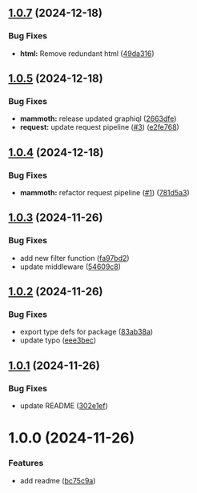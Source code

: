 ## [1.0.7](https://github.com/freshsqueezed/mammothgql/compare/v1.0.6...v1.0.7) (2024-12-18)


### Bug Fixes

* **html:** Remove redundant html ([49da316](https://github.com/freshsqueezed/mammothgql/commit/49da31626f321ce6d80f3737a6263e53d57fa245))

## [1.0.5](https://github.com/freshsqueezed/mammothgql/compare/v1.0.4...v1.0.5) (2024-12-18)


### Bug Fixes

* **mammoth:** release updated graphiql ([2663dfe](https://github.com/freshsqueezed/mammothgql/commit/2663dfe42d4caa0c0e9fecb5f1a13a45460ae695))
* **request:** update request pipeline ([#3](https://github.com/freshsqueezed/mammothgql/issues/3)) ([e2fe768](https://github.com/freshsqueezed/mammothgql/commit/e2fe76820d6f4fc1ba90dc17c0f3326d3a98e15d))

## [1.0.4](https://github.com/freshsqueezed/mammothgql/compare/v1.0.3...v1.0.4) (2024-12-18)


### Bug Fixes

* **mammoth:** refactor request pipeline ([#1](https://github.com/freshsqueezed/mammothgql/issues/1)) ([781d5a3](https://github.com/freshsqueezed/mammothgql/commit/781d5a313f305416dc9c31e150fbf86738997eea))

## [1.0.3](https://github.com/freshsqueezed/mammothgql/compare/v1.0.2...v1.0.3) (2024-11-26)


### Bug Fixes

* add new filter function ([fa97bd2](https://github.com/freshsqueezed/mammothgql/commit/fa97bd2629343ee885d782a190f404afc181f9b9))
* update middleware ([54609c8](https://github.com/freshsqueezed/mammothgql/commit/54609c88b32f1aa21ad695396fff5c02ef3dddf7))

## [1.0.2](https://github.com/freshsqueezed/mammothgql/compare/v1.0.1...v1.0.2) (2024-11-26)


### Bug Fixes

* export type defs for package ([83ab38a](https://github.com/freshsqueezed/mammothgql/commit/83ab38a79fa7d3afa52ea40051d2fbd6f53ad672))
* update typo ([eee3bec](https://github.com/freshsqueezed/mammothgql/commit/eee3bec8c2b5c1d2ead0b4bfc50ba375a3e8bafb))

## [1.0.1](https://github.com/freshsqueezed/mammothgql/compare/v1.0.0...v1.0.1) (2024-11-26)


### Bug Fixes

* update README ([302e1ef](https://github.com/freshsqueezed/mammothgql/commit/302e1ef9762f844db25a61284f2bec77253b208c))

# 1.0.0 (2024-11-26)


### Features

* add readme ([bc75c9a](https://github.com/freshsqueezed/mammothgql/commit/bc75c9a6e93035dff6ce8fc983955159d84a0246))
